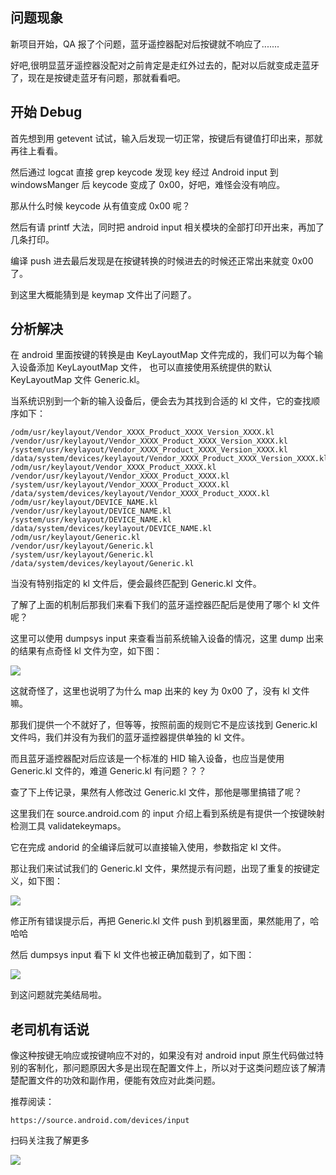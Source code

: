  问题现象
------------
新项目开始，QA 报了个问题，蓝牙遥控器配对后按键就不响应了.......

好吧,很明显蓝牙遥控器没配对之前肯定是走红外过去的，配对以后就变成走蓝牙了，现在是按键走蓝牙有问题，那就看看吧。

开始 Debug
------------
首先想到用 getevent 试试，输入后发现一切正常，按键后有键值打印出来，那就再往上看看。

然后通过 logcat 直接 grep keycode 发现 key 经过 Android input 到 windowsManger 后 keycode 变成了 0x00，好吧，难怪会没有响应。

那从什么时候 keycode 从有值变成 0x00 呢？

然后有请 printf 大法，同时把 android input 相关模块的全部打印开出来，再加了几条打印。

编译 push 进去最后发现是在按键转换的时候进去的时候还正常出来就变 0x00 了。

到这里大概能猜到是 keymap 文件出了问题了。

分析解决
------------
在 android 里面按键的转换是由 KeyLayoutMap 文件完成的，我们可以为每个输入设备添加 KeyLayoutMap 文件， 也可以直接使用系统提供的默认 KeyLayoutMap 文件 Generic.kl。

当系统识别到一个新的输入设备后，便会去为其找到合适的 kl 文件，它的查找顺序如下：

	/odm/usr/keylayout/Vendor_XXXX_Product_XXXX_Version_XXXX.kl
	/vendor/usr/keylayout/Vendor_XXXX_Product_XXXX_Version_XXXX.kl
	/system/usr/keylayout/Vendor_XXXX_Product_XXXX_Version_XXXX.kl
	/data/system/devices/keylayout/Vendor_XXXX_Product_XXXX_Version_XXXX.kl
	/odm/usr/keylayout/Vendor_XXXX_Product_XXXX.kl
	/vendor/usr/keylayout/Vendor_XXXX_Product_XXXX.kl
	/system/usr/keylayout/Vendor_XXXX_Product_XXXX.kl
	/data/system/devices/keylayout/Vendor_XXXX_Product_XXXX.kl
	/odm/usr/keylayout/DEVICE_NAME.kl
	/vendor/usr/keylayout/DEVICE_NAME.kl
	/system/usr/keylayout/DEVICE_NAME.kl
	/data/system/devices/keylayout/DEVICE_NAME.kl
	/odm/usr/keylayout/Generic.kl
	/vendor/usr/keylayout/Generic.kl
	/system/usr/keylayout/Generic.kl
	/data/system/devices/keylayout/Generic.kl

当没有特别指定的 kl 文件后，便会最终匹配到 Generic.kl 文件。

了解了上面的机制后那我们来看下我们的蓝牙遥控器匹配后是使用了哪个 kl 文件呢？

这里可以使用 dumpsys input 来查看当前系统输入设备的情况，这里 dump 出来的结果有点奇怪 kl 文件为空，如下图：

![](https://github.com/Lingminzou/Docs/blob/master/pic/20190427/%E6%B2%A1%E5%8A%A0%E8%BD%BD%E5%88%B0%20Generic.kl.png?raw=true)

这就奇怪了，这里也说明了为什么 map 出来的 key 为 0x00 了，没有 kl 文件嘛。

那我们提供一个不就好了，但等等，按照前面的规则它不是应该找到 Generic.kl 文件吗，我们并没有为我们的蓝牙遥控器提供单独的 kl 文件。

而且蓝牙遥控器配对后应该是一个标准的 HID 输入设备，也应当是使用 Generic.kl 文件的，难道 Generic.kl 有问题？？？

查了下上传记录，果然有人修改过 Generic.kl 文件，那他是哪里搞错了呢？

这里我们在 source.android.com 的 input 介绍上看到系统是有提供一个按键映射检测工具 validatekeymaps。

它在完成 andorid 的全编译后就可以直接输入使用，参数指定 kl 文件。

那让我们来试试我们的 Generic.kl 文件，果然提示有问题，出现了重复的按键定义，如下图：

![](https://github.com/Lingminzou/Docs/blob/master/pic/20190427/%E9%AA%8C%E8%AF%81%E6%8C%89%E9%94%AE%E5%B8%83%E5%B1%80%E6%96%87%E4%BB%B6%E6%AD%A3%E7%A1%AE%E6%80%A7.png?raw=true)

修正所有错误提示后，再把 Generic.kl 文件 push 到机器里面，果然能用了，哈哈哈

然后 dumpsys input 看下 kl 文件也被正确加载到了，如下图：

![](https://github.com/Lingminzou/Docs/blob/master/pic/20190427/%E6%AD%A3%E5%B8%B8%E5%8A%A0%E8%BD%BD%E5%88%B0Generic.kl.png?raw=true)

到这问题就完美结局啦。

老司机有话说
------------
像这种按键无响应或按键响应不对的，如果没有对 android input 原生代码做过特别的客制化，那问题原因大多是出现在配置文件上，所以对于这类问题应该了解清楚配置文件的功效和副作用，便能有效应对此类问题。

推荐阅读：

	https://source.android.com/devices/input

扫码关注我了解更多

![](http://wx1.sinaimg.cn/large/9e169b75gy1fqcisgsbd7j2076076q3e.jpg)

